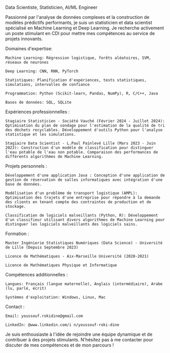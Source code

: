 Data Scientiste, Statisticien, AI/ML Engineer 

Passionné par l'analyse de données complexes et la construction de modèles prédictifs performants, je suis un statisticien et data scientist spécialisé en Machine Learning et Deep Learning. Je recherche activement un poste stimulant en CDI pour mettre mes compétences au service de projets innovants.

Domaines d'expertise:

    Machine Learning: Régression logistique, forêts aléatoires, SVM, réseaux de neurones

    Deep Learning: CNN, RNN, PyTorch

    Statistiques: Planification d'expériences, tests statistiques, simulations, intervalles de confiance

    Programmation: Python (Scikit-learn, Pandas, NumPy), R, C/C++, Java

    Bases de données: SQL, SQLite

Expériences professionnelles :

    Stagiaire Statisticien - Société Vauché (Février 2024 - Juillet 2024): Optimisation du plan de sondage pour l'estimation de la qualité de tri des déchets recyclables. Développement d'outils Python pour l'analyse statistique et les simulations.

    Stagiaire Data Scientist - L.Paul Painlevé Lille (Mars 2023 - Juin 2023): Construction d'un modèle de classification pour distinguer l'eau potable de l'eau non potable. Comparaison des performances de différents algorithmes de Machine Learning.

Projets personnels :

    Développement d'une application Java : Conception d'une application de gestion de réservation de salles informatiques avec intégration d'une base de données.

    Modélisation d'un problème de transport logistique (AMPL): Optimisation des trajets d'une entreprise pour répondre à la demande des clients en tenant compte des contraintes de production et de stockage.

    Classification de logiciels malveillants (Python, R): Développement d'un classifieur utilisant divers algorithmes de Machine Learning pour distinguer les logiciels malveillants des logiciels sains.

Formation :

    Master Ingénierie Statistiques Numériques (Data Science) - Université de Lille (Depuis Septembre 2023)

    Licence de Mathématiques - Aix-Marseille Université (2020-2021)

    Licence de Mathématiques Physique et Informatique

Compétences additionnelles :

    Langues: Français (langue maternelle), Anglais (intermédiaire), Arabe (lu, parlé, écrit)

    Systèmes d'exploitation: Windows, Linux, Mac

Contact :

    Email: youssouf.rokidine@gmail.com

    LinkedIn: @www.linkedin.com/i n/youssouf-roki-dine

Je suis enthousiaste à l'idée de rejoindre une équipe dynamique et de contribuer à des projets stimulants. N'hésitez pas à me contacter pour discuter de mes compétences et de mon parcours !
